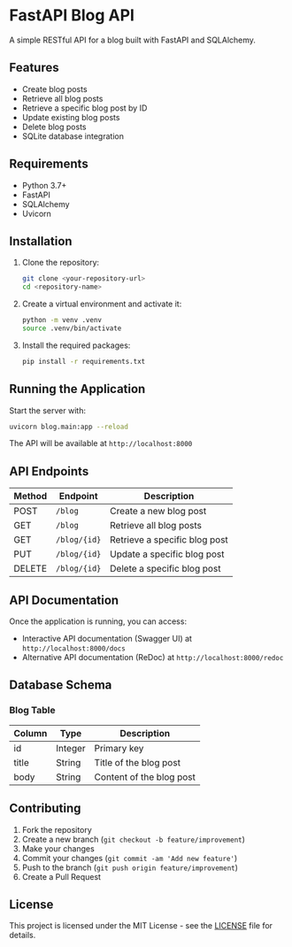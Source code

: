 # FastAPI Blog API

A simple RESTful API for a blog built with FastAPI and SQLAlchemy.

## Features

- Create blog posts
- Retrieve all blog posts
- Retrieve a specific blog post by ID
- Update existing blog posts
- Delete blog posts
- SQLite database integration

## Requirements

- Python 3.7+
- FastAPI
- SQLAlchemy
- Uvicorn

## Installation

1. Clone the repository:
   ```bash
   git clone <your-repository-url>
   cd <repository-name>
   ```

2. Create a virtual environment and activate it:
   ```bash
   python -m venv .venv
   source .venv/bin/activate
   ```

3. Install the required packages:
   ```bash
   pip install -r requirements.txt
   ```

## Running the Application

Start the server with:
   ```bash
   uvicorn blog.main:app --reload
   ```

The API will be available at `http://localhost:8000`

## API Endpoints

| Method | Endpoint | Description |
|--------|----------|-------------|
| POST | `/blog` | Create a new blog post |
| GET | `/blog` | Retrieve all blog posts |
| GET | `/blog/{id}` | Retrieve a specific blog post |
| PUT | `/blog/{id}` | Update a specific blog post |
| DELETE | `/blog/{id}` | Delete a specific blog post |

## API Documentation

Once the application is running, you can access:
- Interactive API documentation (Swagger UI) at `http://localhost:8000/docs`
- Alternative API documentation (ReDoc) at `http://localhost:8000/redoc`


## Database Schema

### Blog Table
| Column | Type | Description |
|--------|------|-------------|
| id | Integer | Primary key |
| title | String | Title of the blog post |
| body | String | Content of the blog post |

## Contributing

1. Fork the repository
2. Create a new branch (`git checkout -b feature/improvement`)
3. Make your changes
4. Commit your changes (`git commit -am 'Add new feature'`)
5. Push to the branch (`git push origin feature/improvement`)
6. Create a Pull Request

## License

This project is licensed under the MIT License - see the [LICENSE](LICENSE) file for details.